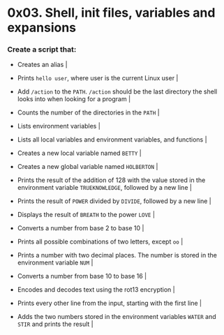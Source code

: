# 0x03. Shell, init files, variables and expansions

### Create a script that:

* Creates an alias |

* Prints `hello user`, where user is the current Linux user |

* Add `/action` to the `PATH`. `/action` should be the last directory the shell looks into when looking for a program |

* Counts the number of the directories in the `PATH` |

* Lists environment variables |

* Lists all local variables and environment variables, and functions |

* Creates a new local variable named `BETTY` |

* Creates a new global variable named `HOLBERTON` |

* Prints the result of the addition of 128 with the value stored in the environment variable `TRUEKNOWLEDGE`, followed by a new line |

* Prints the result of `POWER` divided by `DIVIDE`, followed by a new line |

* Displays the result of `BREATH` to the power `LOVE` |

* Converts a number from base 2 to base 10 |

* Prints all possible combinations of two letters, except `oo` |

* Prints a number with two decimal places. The number is stored in the environment variable `NUM` |

* Converts a number from base 10 to base 16 |

* Encodes and decodes text using the rot13 encryption |

* Prints every other line from the input, starting with the first line |

* Adds the two numbers stored in the environment variables `WATER` and `STIR` and prints the result |


